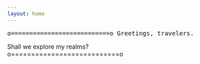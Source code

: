 ```yaml
---
layout: home
---
```


<p style="font-family:'Lucida Console', monospace">
o===========================o
 Greetings, travelers.    

 Shall we explore my realms?     
o===========================o
</p>
